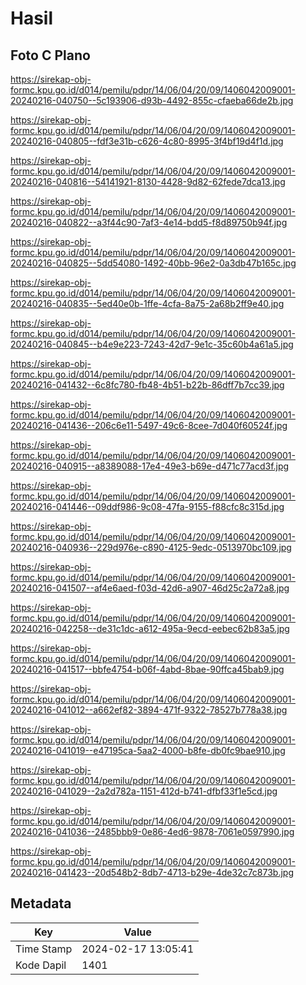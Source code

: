 # Hasil

## Foto C Plano

https://sirekap-obj-formc.kpu.go.id/d014/pemilu/pdpr/14/06/04/20/09/1406042009001-20240216-040750--5c193906-d93b-4492-855c-cfaeba66de2b.jpg

https://sirekap-obj-formc.kpu.go.id/d014/pemilu/pdpr/14/06/04/20/09/1406042009001-20240216-040805--fdf3e31b-c626-4c80-8995-3f4bf19d4f1d.jpg

https://sirekap-obj-formc.kpu.go.id/d014/pemilu/pdpr/14/06/04/20/09/1406042009001-20240216-040816--54141921-8130-4428-9d82-62fede7dca13.jpg

https://sirekap-obj-formc.kpu.go.id/d014/pemilu/pdpr/14/06/04/20/09/1406042009001-20240216-040822--a3f44c90-7af3-4e14-bdd5-f8d89750b94f.jpg

https://sirekap-obj-formc.kpu.go.id/d014/pemilu/pdpr/14/06/04/20/09/1406042009001-20240216-040825--5dd54080-1492-40bb-96e2-0a3db47b165c.jpg

https://sirekap-obj-formc.kpu.go.id/d014/pemilu/pdpr/14/06/04/20/09/1406042009001-20240216-040835--5ed40e0b-1ffe-4cfa-8a75-2a68b2ff9e40.jpg

https://sirekap-obj-formc.kpu.go.id/d014/pemilu/pdpr/14/06/04/20/09/1406042009001-20240216-040845--b4e9e223-7243-42d7-9e1c-35c60b4a61a5.jpg

https://sirekap-obj-formc.kpu.go.id/d014/pemilu/pdpr/14/06/04/20/09/1406042009001-20240216-041432--6c8fc780-fb48-4b51-b22b-86dff7b7cc39.jpg

https://sirekap-obj-formc.kpu.go.id/d014/pemilu/pdpr/14/06/04/20/09/1406042009001-20240216-041436--206c6e11-5497-49c6-8cee-7d040f60524f.jpg

https://sirekap-obj-formc.kpu.go.id/d014/pemilu/pdpr/14/06/04/20/09/1406042009001-20240216-040915--a8389088-17e4-49e3-b69e-d471c77acd3f.jpg

https://sirekap-obj-formc.kpu.go.id/d014/pemilu/pdpr/14/06/04/20/09/1406042009001-20240216-041446--09ddf986-9c08-47fa-9155-f88cfc8c315d.jpg

https://sirekap-obj-formc.kpu.go.id/d014/pemilu/pdpr/14/06/04/20/09/1406042009001-20240216-040936--229d976e-c890-4125-9edc-0513970bc109.jpg

https://sirekap-obj-formc.kpu.go.id/d014/pemilu/pdpr/14/06/04/20/09/1406042009001-20240216-041507--af4e6aed-f03d-42d6-a907-46d25c2a72a8.jpg

https://sirekap-obj-formc.kpu.go.id/d014/pemilu/pdpr/14/06/04/20/09/1406042009001-20240216-042258--de31c1dc-a612-495a-9ecd-eebec62b83a5.jpg

https://sirekap-obj-formc.kpu.go.id/d014/pemilu/pdpr/14/06/04/20/09/1406042009001-20240216-041517--bbfe4754-b06f-4abd-8bae-90ffca45bab9.jpg

https://sirekap-obj-formc.kpu.go.id/d014/pemilu/pdpr/14/06/04/20/09/1406042009001-20240216-041012--a662ef82-3894-471f-9322-78527b778a38.jpg

https://sirekap-obj-formc.kpu.go.id/d014/pemilu/pdpr/14/06/04/20/09/1406042009001-20240216-041019--e47195ca-5aa2-4000-b8fe-db0fc9bae910.jpg

https://sirekap-obj-formc.kpu.go.id/d014/pemilu/pdpr/14/06/04/20/09/1406042009001-20240216-041029--2a2d782a-1151-412d-b741-dfbf33f1e5cd.jpg

https://sirekap-obj-formc.kpu.go.id/d014/pemilu/pdpr/14/06/04/20/09/1406042009001-20240216-041036--2485bbb9-0e86-4ed6-9878-7061e0597990.jpg

https://sirekap-obj-formc.kpu.go.id/d014/pemilu/pdpr/14/06/04/20/09/1406042009001-20240216-041423--20d548b2-8db7-4713-b29e-4de32c7c873b.jpg


## Metadata

| Key        | Value               |
| ---------- | ------------------- |
| Time Stamp | 2024-02-17 13:05:41 |
| Kode Dapil | 1401                |



